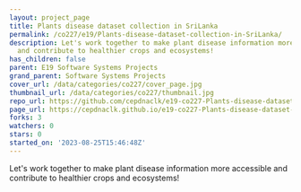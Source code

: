 ```yaml
---
layout: project_page
title: Plants disease dataset collection in SriLanka
permalink: /co227/e19/Plants-disease-dataset-collection-in-SriLanka/
description: Let's work together to make plant disease information more accessible
  and contribute to healthier crops and ecosystems!
has_children: false
parent: E19 Software Systems Projects
grand_parent: Software Systems Projects
cover_url: /data/categories/co227/cover_page.jpg
thumbnail_url: /data/categories/co227/thumbnail.jpg
repo_url: https://github.com/cepdnaclk/e19-co227-Plants-disease-dataset-collection-in-SriLanka
page_url: https://cepdnaclk.github.io/e19-co227-Plants-disease-dataset-collection-in-SriLanka
forks: 3
watchers: 0
stars: 0
started_on: '2023-08-25T15:46:48Z'
---
```


Let's work together to make plant disease information more accessible and contribute to healthier crops and ecosystems!